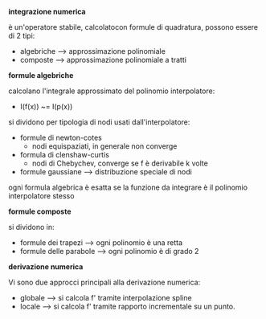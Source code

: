 **integrazione  numerica**

è un'operatore stabile, calcolatocon formule di quadratura, possono essere di 2 tipi:
* algebriche --> approssimazione polinomiale
* composte --> approssimazione polinomiale a tratti

**formule algebriche**

calcolano l'integrale approssimato del polinomio interpolatore:
* I(f(x)) ~= I(p(x))

si dividono per tipologia di nodi usati dall'interpolatore:
* formule di newton-cotes
    * nodi equispaziati, in generale non converge
* formula di clenshaw-curtis
    * nodi di Chebychev, converge se f è derivabile k volte
* formule gaussiane --> distribuzione speciale di nodi

ogni formula algebrica è esatta se la funzione da integrare è il polinomio interpolatore stesso

**formule composte**

si dividono in:
* formule dei trapezi --> ogni polinomio è una retta
* formule delle parabole -->  ogni polinomio è di grado 2

**derivazione numerica**

Vi sono due approcci principali alla derivazione numerica:
* globale --> si calcola f' tramite interpolazione spline
* locale --> si calcola f' tramite rapporto incrementale su un punto.